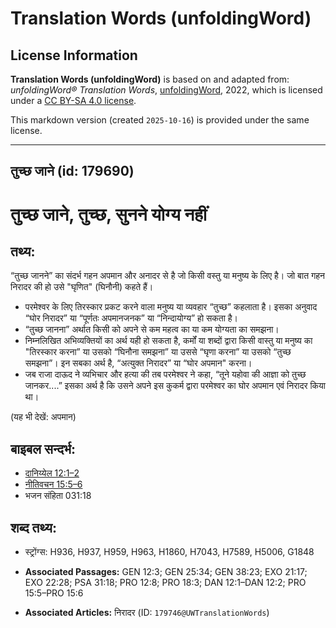 # Translation Words (unfoldingWord)

## License Information

**Translation Words (unfoldingWord)** is based on and adapted from: _unfoldingWord® Translation Words_, [unfoldingWord](https://unfoldingword.org/utw), 2022, which is licensed under a [CC BY-SA 4.0 license](https://creativecommons.org/licenses/by-sa/4.0/legalcode.en).

This markdown version (created `2025-10-16`) is provided under the same license.



--------------------------------

## तुच्छ जाने (id: 179690)

तुच्छ जाने, तुच्छ, सुनने योग्य नहीं
===================================

तथ्य:
-----

“तुच्छ जानने” का संदर्भ गहन अपमान और अनादर से है जो किसी वस्तु या मनुष्य के लिए है। जो बात गहन निरादर की हो उसे "घृणित" (घिनौनी) कहते हैं।

* परमेश्वर के लिए तिरस्कार प्रकट करने वाला मनुष्य या व्यवहार “तुच्छ” कहलाता है। इसका अनुवाद “घोर निरादर” या “पूर्णतः अपमानजनक” या “निन्दायोग्य” हो सकता है।
* “तुच्छ जानना” अर्थात किसी को अपने से कम महत्व का या कम योग्यता का समझना।
* निम्नलिखित अभिव्यक्तियों का अर्थ यही हो सकता है, कर्मों या शब्दों द्वारा किसी वास्तु या मनुष्य का "तिरस्कार करना” या उसको “घिनौना समझना” या उससे “घृणा करना” या उसको “तुच्छ समझना”। इन सबका अर्थ है, “अत्युक्त निरादर” या “घोर अपमान" करना।
* जब राजा दाऊद ने व्यभिचार और हत्या की तब परमेश्वर ने कहा, “तूने यहोवा की आज्ञा को तुच्छ जानकर....” इसका अर्थ है कि उसने अपने इस कुकर्म द्वारा परमेश्वर का घोर अपमान एवं निरादर किया था।

(यह भी देखें: अपमान)

बाइबल सन्दर्भ:
--------------

* [दानिय्येल 12:1–2](https://ref.ly/Dan12:1-Dan12:2)
* [नीतिवचन 15:5–6](https://ref.ly/Prov15:5-Prov15:6)
* भजन संहिता 031:18

शब्द तथ्य:
----------

* स्ट्रोंग्स: H936, H937, H959, H963, H1860, H7043, H7589, H5006, G1848

* **Associated Passages:** GEN 12:3; GEN 25:34; GEN 38:23; EXO 21:17; EXO 22:28; PSA 31:18; PRO 12:8; PRO 18:3; DAN 12:1–DAN 12:2; PRO 15:5–PRO 15:6
* **Associated Articles:** निरादर (ID: `179746@UWTranslationWords`)


